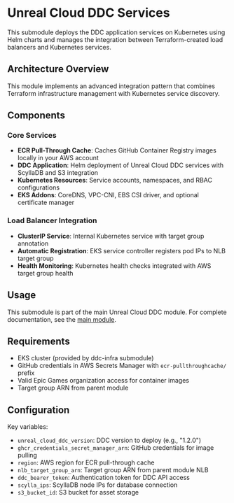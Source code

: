 # Unreal Cloud DDC Services

This submodule deploys the DDC application services on Kubernetes using Helm charts and manages the integration between Terraform-created load balancers and Kubernetes services.

## Architecture Overview

This module implements an advanced integration pattern that combines Terraform infrastructure management with Kubernetes service discovery.

## Components

### Core Services
- **ECR Pull-Through Cache**: Caches GitHub Container Registry images locally in your AWS account
- **DDC Application**: Helm deployment of Unreal Cloud DDC services with ScyllaDB and S3 integration
- **Kubernetes Resources**: Service accounts, namespaces, and RBAC configurations
- **EKS Addons**: CoreDNS, VPC-CNI, EBS CSI driver, and optional certificate manager

### Load Balancer Integration
- **ClusterIP Service**: Internal Kubernetes service with target group annotation
- **Automatic Registration**: EKS service controller registers pod IPs to NLB target group
- **Health Monitoring**: Kubernetes health checks integrated with AWS target group health

## Usage

This submodule is part of the main Unreal Cloud DDC module. For complete documentation, see the [main module](../../README.md).

## Requirements

- EKS cluster (provided by ddc-infra submodule)
- GitHub credentials in AWS Secrets Manager with `ecr-pullthroughcache/` prefix
- Valid Epic Games organization access for container images
- Target group ARN from parent module

## Configuration

Key variables:

- `unreal_cloud_ddc_version`: DDC version to deploy (e.g., "1.2.0")
- `ghcr_credentials_secret_manager_arn`: GitHub credentials for image pulling
- `region`: AWS region for ECR pull-through cache
- `nlb_target_group_arn`: Target group ARN from parent module NLB
- `ddc_bearer_token`: Authentication token for DDC API access
- `scylla_ips`: ScyllaDB node IPs for database connection
- `s3_bucket_id`: S3 bucket for asset storage

<!-- BEGIN_TF_DOCS -->
